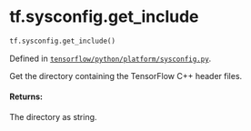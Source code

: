 <div itemscope itemtype="http://developers.google.com/ReferenceObject">
<meta itemprop="name" content="tf.sysconfig.get_include" />
<meta itemprop="path" content="Stable" />
</div>

# tf.sysconfig.get_include

``` python
tf.sysconfig.get_include()
```



Defined in [`tensorflow/python/platform/sysconfig.py`](https://www.tensorflow.org/code/tensorflow/python/platform/sysconfig.py).

Get the directory containing the TensorFlow C++ header files.

#### Returns:

The directory as string.